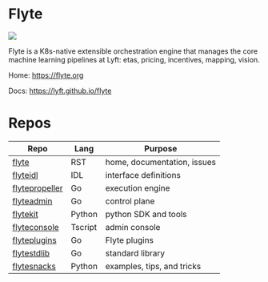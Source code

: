 # Flyte

![](https://github.com/lyft/flyte/workflows/tests/badge.svg)

Flyte is a K8s-native extensible orchestration engine that manages the core machine learning pipelines at Lyft: etas, pricing, incentives, mapping, vision.  

Home:  https://flyte.org

Docs:  https://lyft.github.io/flyte

# Repos 

Repo | Lang | Purpose
--- | --- | ---
[flyte](https://github.com/lyft/flyte) | RST | home, documentation, issues
[flyteidl](https://github.com/lyft/flyteidl) | IDL | interface definitions
[flytepropeller](https://github.com/lyft/flytepropeller) | Go | execution engine
[flyteadmin](https://github.com/lyft/flyteadmin) | Go | control plane
[flytekit](https://github.com/lyft/flytekit) | Python | python SDK and tools
[flyteconsole](https://github.com/lyft/flyteconsole) | Tscript | admin console
[flyteplugins](https://github.com/lyft/flyteplugins) | Go | Flyte plugins
[flytestdlib](https://github.com/lyft/flytestdlib) |  Go | standard library
[flytesnacks](https://github.com/lyft/flytesnacks) | Python | examples, tips, and tricks
